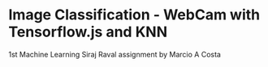 # **Image Classification - WebCam with Tensorflow.js and KNN**

1st Machine Learning Siraj Raval assignment by Marcio A Costa